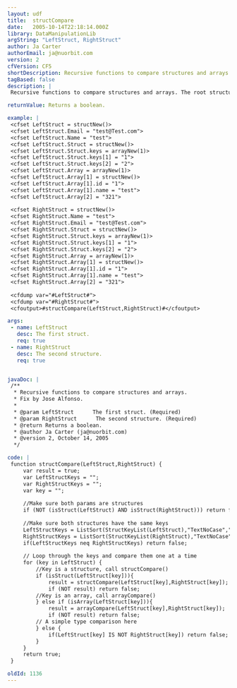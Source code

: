 ```yaml
---
layout: udf
title:  structCompare
date:   2005-10-14T22:18:14.000Z
library: DataManipulationLib
argString: "LeftStruct, RightStruct"
author: Ja Carter
authorEmail: ja@nuorbit.com
version: 2
cfVersion: CF5
shortDescription: Recursive functions to compare structures and arrays.
tagBased: false
description: |
 Recursive functions to compare structures and arrays. The root structure or array may contain nested structures and arrays.

returnValue: Returns a boolean.

example: |
 <cfset LeftStruct = structNew()>
 <cfset LeftStruct.Email = "test@Test.com">
 <cfset LeftStruct.Name = "test">
 <cfset LeftStruct.Struct = structNew()>
 <cfset LeftStruct.Struct.keys = arrayNew(1)>
 <cfset LeftStruct.Struct.keys[1] = "1">
 <cfset LeftStruct.Struct.keys[2] = "2">
 <cfset LeftStruct.Array = arrayNew(1)>
 <cfset LeftStruct.Array[1] = structNew()>
 <cfset LeftStruct.Array[1].id = "1">
 <cfset LeftStruct.Array[1].name = "test">
 <cfset LeftStruct.Array[2] = "321">
 
 <cfset RightStruct = structNew()>
 <cfset RightStruct.Name = "test">
 <cfset RightStruct.Email = "test@Test.com">
 <cfset RightStruct.Struct = structNew()>
 <cfset RightStruct.Struct.keys = arrayNew(1)>
 <cfset RightStruct.Struct.keys[1] = "1">
 <cfset RightStruct.Struct.keys[2] = "2">
 <cfset RightStruct.Array = arrayNew(1)>
 <cfset RightStruct.Array[1] = structNew()>
 <cfset RightStruct.Array[1].id = "1">
 <cfset RightStruct.Array[1].name = "test">
 <cfset RightStruct.Array[2] = "321">
 
 <cfdump var="#LeftStruct#">
 <cfdump var="#RightStruct#">
 <cfoutput>#structCompare(LeftStruct,RightStruct)#</cfoutput>

args:
 - name: LeftStruct
   desc: The first struct.
   req: true
 - name: RightStruct
   desc: The second structure.
   req: true


javaDoc: |
 /**
  * Recursive functions to compare structures and arrays.
  * Fix by Jose Alfonso.
  * 
  * @param LeftStruct      The first struct. (Required)
  * @param RightStruct      The second structure. (Required)
  * @return Returns a boolean. 
  * @author Ja Carter (ja@nuorbit.com) 
  * @version 2, October 14, 2005 
  */

code: |
 function structCompare(LeftStruct,RightStruct) {
     var result = true;
     var LeftStructKeys = "";
     var RightStructKeys = "";
     var key = "";
     
     //Make sure both params are structures
     if (NOT (isStruct(LeftStruct) AND isStruct(RightStruct))) return false;
 
     //Make sure both structures have the same keys
     LeftStructKeys = ListSort(StructKeyList(LeftStruct),"TextNoCase","ASC");
     RightStructKeys = ListSort(StructKeyList(RightStruct),"TextNoCase","ASC");
     if(LeftStructKeys neq RightStructKeys) return false;    
     
     // Loop through the keys and compare them one at a time
     for (key in LeftStruct) {
         //Key is a structure, call structCompare()
         if (isStruct(LeftStruct[key])){
             result = structCompare(LeftStruct[key],RightStruct[key]);
             if (NOT result) return false;
         //Key is an array, call arrayCompare()
         } else if (isArray(LeftStruct[key])){
             result = arrayCompare(LeftStruct[key],RightStruct[key]);
             if (NOT result) return false;
         // A simple type comparison here
         } else {
             if(LeftStruct[key] IS NOT RightStruct[key]) return false;
         }
     }
     return true;
 }

oldId: 1136
---
```


